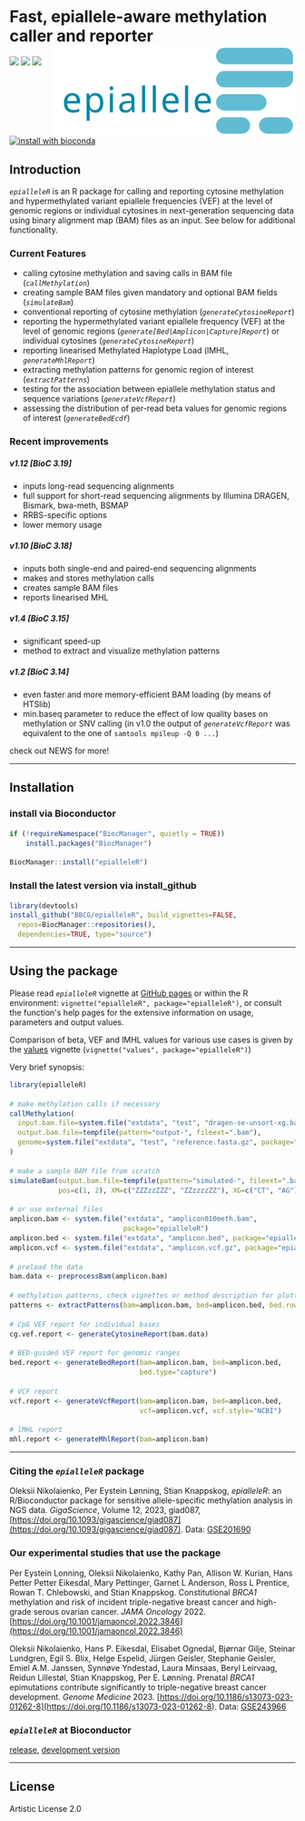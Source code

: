 # Fast, epiallele-aware methylation<br> caller and reporter <a href="https://github.com/BBCG/epialleleR"><img src="vignettes/epialleleR_logo.svg" alt="logo" align="right" height="50%" /></a>

[![](https://github.com/BBCG/epialleleR/workflows/R-CMD-check-bioc/badge.svg)](https://github.com/BBCG/epialleleR/actions)
[![](https://codecov.io/gh/BBCG/epialleleR/branch/devel/graph/badge.svg)](https://codecov.io/gh/BBCG/epialleleR/tree/devel)
[![](https://bioconductor.org/shields/years-in-bioc/epialleleR.svg)](https://bioconductor.org/packages/release/bioc/html/epialleleR.html)
[![install with bioconda](https://img.shields.io/badge/install%20with-bioconda-brightgreen.svg?style=flat)](http://bioconda.github.io/recipes/bioconductor-epialleler/README.html)

## Introduction

*`epialleleR`* is an R package for calling and reporting cytosine methylation
and hypermethylated variant epiallele frequencies (VEF) at the level of
genomic regions or individual cytosines
in next-generation sequencing data using binary alignment map (BAM) files as
an input. See below for additional functionality.

### Current Features

 * calling cytosine methylation and saving calls in BAM file
 (*`callMethylation`*)
 * creating sample BAM files given mandatory and optional BAM fields
 (*`simulateBam`*)
 * conventional reporting of cytosine methylation (*`generateCytosineReport`*)
 * reporting the hypermethylated variant epiallele frequency (VEF) at the
 level of genomic regions (*`generate[Bed|Amplicon|Capture]Report`*) or
 individual cytosines (*`generateCytosineReport`*)
 * reporting linearised Methylated Haplotype Load (lMHL, 
 *`generateMhlReport`*)
 * extracting methylation patterns for genomic region of interest
 (*`extractPatterns`*)
* testing for the association between epiallele methylation
 status and sequence variations (*`generateVcfReport`*)
* assessing the distribution of per-read beta values for genomic regions of
 interest (*`generateBedEcdf`*)
 
### Recent improvements

##### v1.12 [BioC 3.19]

 * inputs long-read sequencing alignments
 * full support for short-read sequencing alignments by Illumina DRAGEN,
 Bismark, bwa-meth, BSMAP
 * RRBS-specific options
 * lower memory usage

##### v1.10 [BioC 3.18]

 * inputs both single-end and paired-end sequencing alignments
 * makes and stores methylation calls
 * creates sample BAM files
 * reports linearised MHL

##### v1.4 [BioC 3.15]

 * significant speed-up
 * method to extract and visualize methylation patterns

##### v1.2 [BioC 3.14]

 * even faster and more memory-efficient BAM loading (by means of HTSlib)
 * min.baseq parameter to reduce the effect of low quality bases on 
 methylation or SNV calling (in v1.0 the output of *`generateVcfReport`* was
 equivalent to the one of `samtools mpileup -Q 0 ...`)

check out NEWS for more!
 
-------

## Installation

### install via Bioconductor
```r
if (!requireNamespace("BiocManager", quietly = TRUE))
    install.packages("BiocManager")

BiocManager::install("epialleleR")
```

### Install the latest version via install_github
```r
library(devtools)
install_github("BBCG/epialleleR", build_vignettes=FALSE,
  repos=BiocManager::repositories(),
  dependencies=TRUE, type="source")
```

-------

## Using the package

Please read *`epialleleR`* vignette
at [GitHub pages](https://bbcg.github.io/epialleleR/articles/epialleleR.html)
or within the R environment: `vignette("epialleleR", package="epialleleR")`, or
consult the function's help pages for the extensive information on usage,
parameters and output values.

Comparison of beta, VEF and lMHL values for various use cases is given by the
[values](https://bbcg.github.io/epialleleR/articles/values.html)
vignette (`vignette("values", package="epialleleR")`)

Very brief synopsis:

```r
library(epialleleR)

# make methylation calls if necessary
callMethylation(
  input.bam.file=system.file("extdata", "test", "dragen-se-unsort-xg.bam", package="epialleleR"),
  output.bam.file=tempfile(pattern="output-", fileext=".bam"),
  genome=system.file("extdata", "test", "reference.fasta.gz", package="epialleleR")
)

# make a sample BAM file from scratch
simulateBam(output.bam.file=tempfile(pattern="simulated-", fileext=".bam"),
            pos=c(1, 2), XM=c("ZZZzzZZZ", "ZZzzzzZZ"), XG=c("CT", "AG"))

# or use external files
amplicon.bam <- system.file("extdata", "amplicon010meth.bam",
                            package="epialleleR")
amplicon.bed <- system.file("extdata", "amplicon.bed", package="epialleleR")
amplicon.vcf <- system.file("extdata", "amplicon.vcf.gz", package="epialleleR")

# preload the data
bam.data <- preprocessBam(amplicon.bam)

# methylation patterns, check vignettes or method description for plotting them
patterns <- extractPatterns(bam=amplicon.bam, bed=amplicon.bed, bed.row=3)

# CpG VEF report for individual bases
cg.vef.report <- generateCytosineReport(bam.data)

# BED-guided VEF report for genomic ranges
bed.report <- generateBedReport(bam=amplicon.bam, bed=amplicon.bed,
                                bed.type="capture")

# VCF report
vcf.report <- generateVcfReport(bam=amplicon.bam, bed=amplicon.bed,
                                vcf=amplicon.vcf, vcf.style="NCBI")

# lMHL report
mhl.report <- generateMhlReport(bam=amplicon.bam)
```

-------

### Citing the *`epialleleR`* package
Oleksii Nikolaienko, Per Eystein Lønning, Stian Knappskog, *epialleleR*: an R/Bioconductor package for sensitive allele-specific methylation analysis in NGS data. *GigaScience*, Volume 12, 2023, giad087, [https://doi.org/10.1093/gigascience/giad087](https://doi.org/10.1093/gigascience/giad087).
Data: [GSE201690](https://www.ncbi.nlm.nih.gov/geo/query/acc.cgi?acc=GSE201690)

### Our experimental studies that use the package
Per Eystein Lonning, Oleksii Nikolaienko, Kathy Pan, Allison W. Kurian, Hans Petter Petter Eikesdal, Mary Pettinger, Garnet L Anderson, Ross L Prentice, Rowan T. Chlebowski, and Stian Knappskog. Constitutional *BRCA1* methylation and risk of incident triple-negative breast cancer and high-grade serous ovarian cancer. *JAMA Oncology* 2022. [https://doi.org/10.1001/jamaoncol.2022.3846](https://doi.org/10.1001/jamaoncol.2022.3846)

Oleksii Nikolaienko, Hans P. Eikesdal, Elisabet Ognedal, Bjørnar Gilje, Steinar Lundgren, Egil S. Blix, Helge Espelid, Jürgen Geisler, Stephanie Geisler, Emiel A.M. Janssen, Synnøve Yndestad, Laura Minsaas, Beryl Leirvaag, Reidun Lillestøl, Stian Knappskog, Per E. Lønning. Prenatal *BRCA1* epimutations contribute significantly to triple-negative breast cancer development. *Genome Medicine* 2023. [https://doi.org/10.1186/s13073-023-01262-8](https://doi.org/10.1186/s13073-023-01262-8).
Data: [GSE243966](https://www.ncbi.nlm.nih.gov/geo/query/acc.cgi?acc=GSE243966)

### *`epialleleR`* at Bioconductor
[release](https://bioconductor.org/packages/release/bioc/html/epialleleR.html), 
[development version](https://bioconductor.org/packages/devel/bioc/html/epialleleR.html)

-------

License
---------
Artistic License 2.0
